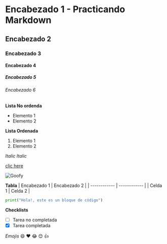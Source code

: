 # Encabezado 1 - Practicando Markdown 
## Encabezado 2
### Encabezado 3
#### Encabezado 4
##### Encabezado 5
###### Encabezado 6

**Lista No ordenda**
* Elemento 1
* Elemento 2

__Lista Ordenada__
1. Elemento 1
2. Elemento 2

*Italic*
_Italic_

[clic here](http://github.com)

![Goofy](https://i.pinimg.com/736x/01/cc/f7/01ccf797d500fa178a48ed1d0671e37c.jpg)

**Tabla**
| Encabezado 1 | Encabezado 2 | 
| ------------ | ------------ |
| Celda 1 | Celda 2 |

```python
print("Hola!, este es un bloque de código")
```

__Checklists__
- [ ] Tarea no completada
- [x] Tarea completada

*Emojis*
:smile:
:heart:
:joy:
:blush:
:thumbsup:
